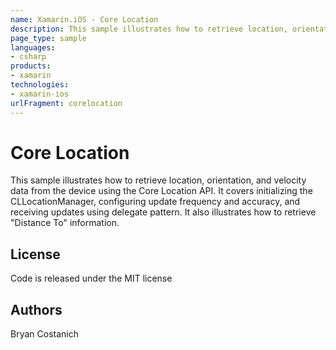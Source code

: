 ```yaml
---
name: Xamarin.iOS - Core Location
description: This sample illustrates how to retrieve location, orientation, and velocity data from the device using the Core Location API. It covers...
page_type: sample
languages:
- csharp
products:
- xamarin
technologies:
- xamarin-ios
urlFragment: corelocation
---
```

# Core Location

This sample illustrates how to retrieve location, orientation, and velocity data from the device using the Core Location API. It covers initializing the CLLocationManager, configuring update frequency and accuracy, and receiving updates using delegate pattern.
It also illustrates how to retrieve "Distance To" information.

## License
Code is released under the MIT license

## Authors

Bryan Costanich
